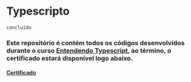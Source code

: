# Typescripto 
`concluído`


### Este repositório é contém todos os códigos desenvolvidos durante o curso [Entendendo Typescript](https://www.udemy.com/course/typescript-pt/), ao término, o certificado estará disponível logo abaixo.

#### [Certificado](https://www.udemy.com/certificate/UC-284709f8-fb87-4c7c-93c9-8589e96c971c/)
